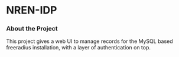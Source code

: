 # NREN-IDP

### About the Project
This project gives a web UI to manage records for the MySQL based freeradius installation,
with a layer of authentication on top.
